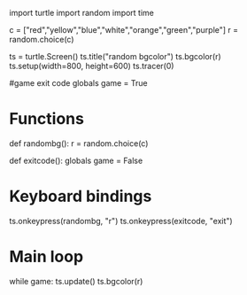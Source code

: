 import turtle
import random
import time


c = ["red","yellow","blue","white","orange","green","purple"]
r = random.choice(c)


ts = turtle.Screen()
ts.title("random bgcolor")
ts.bgcolor(r)
ts.setup(width=800, height=600)
ts.tracer(0)

#game exit code
globals
game = True

# Functions
def randombg():
    r = random.choice(c)

def exitcode():
    globals
    game = False
   
# Keyboard bindings
ts.onkeypress(randombg, "r")
ts.onkeypress(exitcode, "exit")
# Main loop
while game:
    ts.update()
    ts.bgcolor(r)
